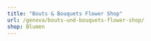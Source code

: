 ```yaml
---
title: "Bouts & Bouquets Flower Shop"
url: /geneva/bouts-und-bouquets-flower-shop/
shop: Blumen
---
```

